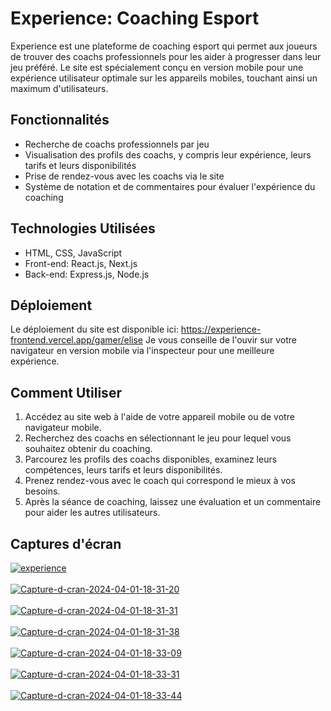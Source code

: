# Experience: Coaching Esport

Experience est une plateforme de coaching esport qui permet aux joueurs de trouver des coachs professionnels pour les aider à progresser dans leur jeu préféré. Le site est spécialement conçu en version mobile pour une expérience utilisateur optimale sur les appareils mobiles, touchant ainsi un maximum d'utilisateurs.

## Fonctionnalités

- Recherche de coachs professionnels par jeu
- Visualisation des profils des coachs, y compris leur expérience, leurs tarifs et leurs disponibilités
- Prise de rendez-vous avec les coachs via le site
- Système de notation et de commentaires pour évaluer l'expérience du coaching

## Technologies Utilisées

- HTML, CSS, JavaScript
- Front-end: React.js, Next.js
- Back-end: Express.js, Node.js

## Déploiement

Le déploiement du site est disponible ici: https://experience-frontend.vercel.app/gamer/elise
Je vous conseille de l'ouvir sur votre navigateur en version mobile via l'inspecteur pour une meilleure expérience.

## Comment Utiliser

1. Accédez au site web à l'aide de votre appareil mobile ou de votre navigateur mobile.
2. Recherchez des coachs en sélectionnant le jeu pour lequel vous souhaitez obtenir du coaching.
3. Parcourez les profils des coachs disponibles, examinez leurs compétences, leurs tarifs et leurs disponibilités.
4. Prenez rendez-vous avec le coach qui correspond le mieux à vos besoins.
5. Après la séance de coaching, laissez une évaluation et un commentaire pour aider les autres utilisateurs.

## Captures d'écran

<a href="https://postimg.cc/jW1q4gNM" target="_blank"><img src="https://i.postimg.cc/jW1q4gNM/experience.png" alt="experience"/></a><br/><br/>
<a href="https://postimg.cc/PLjHdCZQ" target="_blank"><img src="https://i.postimg.cc/PLjHdCZQ/Capture-d-cran-2024-04-01-18-31-20.png" alt="Capture-d-cran-2024-04-01-18-31-20"/></a><br/><br/>
<a href="https://postimg.cc/PLQjJdQs" target="_blank"><img src="https://i.postimg.cc/PLQjJdQs/Capture-d-cran-2024-04-01-18-31-31.png" alt="Capture-d-cran-2024-04-01-18-31-31"/></a><br/><br/>
<a href="https://postimg.cc/hQfW2TWc" target="_blank"><img src="https://i.postimg.cc/hQfW2TWc/Capture-d-cran-2024-04-01-18-31-38.png" alt="Capture-d-cran-2024-04-01-18-31-38"/></a><br/><br/>
<a href="https://postimg.cc/0M5qJhV6" target="_blank"><img src="https://i.postimg.cc/0M5qJhV6/Capture-d-cran-2024-04-01-18-33-09.png" alt="Capture-d-cran-2024-04-01-18-33-09"/></a><br/><br/>
<a href="https://postimg.cc/478Rvw0W" target="_blank"><img src="https://i.postimg.cc/478Rvw0W/Capture-d-cran-2024-04-01-18-33-31.png" alt="Capture-d-cran-2024-04-01-18-33-31"/></a><br/><br/>
<a href="https://postimg.cc/kD4mM3Vz" target="_blank"><img src="https://i.postimg.cc/kD4mM3Vz/Capture-d-cran-2024-04-01-18-33-44.png" alt="Capture-d-cran-2024-04-01-18-33-44"/></a><br/><br/>


